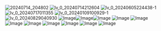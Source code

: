 ![20240714_204802](https://github.com/user-attachments/assets/cbb70f4b-722a-46a1-b478-c07327a6a9c2) ![lv_0_20240714212604](https://github.com/user-attachments/assets/0070dafa-fd1f-4004-a4ee-10ea9f0f2b91) ![lv_0_20240605224438-1](https://github.com/user-attachments/assets/cceea850-5452-4629-95d0-bec304b030e3) ![lv_0_20240717011355](https://github.com/user-attachments/assets/c2a96511-b809-4b4b-8024-52664edfb7ad) ![lv_0_20240109100929-1](https://github.com/user-attachments/assets/d9465eee-0eb9-428e-9f71-bf764bfb7e09) ![lv_0_20240829040930](https://github.com/user-attachments/assets/4275e5f1-17b9-47b0-8490-74f770d24487) ![Image](https://github.com/user-attachments/assets/3526a5c9-0df4-4a5e-b003-0fa5beb2982e)![Image](https://github.com/user-attachments/assets/cebed444-08f6-4231-abb9-c9c391cde353)![Image](https://github.com/user-attachments/assets/03110da6-36d1-459b-89c9-40aeed6d8671) ![Image](https://github.com/user-attachments/assets/54b19241-19eb-4219-a7d2-ec758bf5d971) ![Image](https://github.com/user-attachments/assets/1a0234a5-1bd5-447a-b42e-a6f987a19340) ![Image](https://github.com/user-attachments/assets/5573dd03-6667-4d7b-a784-b7f6e751da25) ![Image](https://github.com/user-attachments/assets/be29f720-deb2-4e2c-b889-449a44693949) ![Image](https://github.com/user-attachments/assets/89fb0758-ebd5-429a-b383-1054a10f6c16) ![Image](https://github.com/user-attachments/assets/d8a87762-0d5c-46a1-836a-87e693ddb0dc) ![Image](https://github.com/user-attachments/assets/d47c7e0c-cd7f-472c-a6e2-a5def11612bd) ![Image](https://github.com/user-attachments/assets/40796506-962c-4366-80ed-fad7ca627fc2) 



